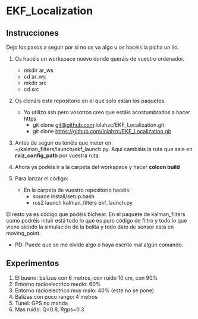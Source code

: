 # EKF_Localization

## Instrucciones

Dejo los pasos a seguir por si no os va algo u os hacéis la picha un lío.

1. Os hacéis un workspace nuevo donde queráis de vuestro ordenador.
    - mkdir ar_ws
    - cd ar_ws
    - mkdir src
    - cd src

2. Os clonáis este repositorio en el que solo están los paquetes. 
    - Yo utilizo ssh pero vosotros creo que estáis acostumbrados a hacer https
        - git clone git@github.com:lolahzc/EKF_Localization.git
        - git clone https://github.com/lolahzc/EKF_Localization.git

3. Antes de seguir os tenéis que meter en ~/kalman_filters/launch/ekf_launch.py. Aquí cambiáis la ruta que sale en **rviz_config_path** por vuestra ruta.

4. Ahora ya podéis ir a la carpeta del workspace y hacer **colcon build**

5. Para lanzar el código:
    - En la carpeta de vuestro repositorio hacéis:
        - source install/setup.bash
        - ros2 launch kalman_filters ekf_launch.py   

El resto ya es código que podéis bichear. En el paquete de kalman_filters como podréis intuir está todo lo que es puro código de filtro y todo lo que viene siendo la simulación de la bolita y todo dato de sensor está en moving_point.

* PD: Puede que se me olvide algo o haya escrito mal algún comando.



## Experimentos

1. El bueno: balizas con 6 metros, con ruido 10 cm, con 90%
2. Entorno radioelectrico medio: 60%
3. Entorno radioelectrico muy malo: 40% (este no se pone)
4. Balizas con poco rango: 4 metros
5. Tunel: GPS no manda
6. Mas ruido: Q=0.8, Rgps=0.3
